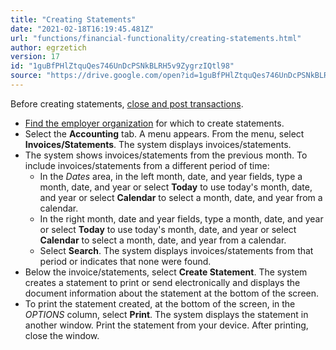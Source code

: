 ```yaml
---
title: "Creating Statements"
date: "2021-02-18T16:19:45.481Z"
url: "functions/financial-functionality/creating-statements.html"
author: egrzetich
version: 17
id: "1guBfPHlZtquQes746UnDcPSNkBLRH5v9ZygrzIQtl98"
source: "https://drive.google.com/open?id=1guBfPHlZtquQes746UnDcPSNkBLRH5v9ZygrzIQtl98"
---
```

Before creating statements, [close and post transactions](closing-and-posting-transactions.html).

* [Find the employer organization](finding-employer-organizations.html) for which to create statements.
* Select the <strong>Accounting</strong> tab. A menu appears. From the menu, select <strong>Invoices/Statements</strong>. The system displays invoices/statements.
* The system shows invoices/statements from the previous month. To include invoices/statements from a different period of time:
    * In the <em>Dates</em> area, in the left month, date, and year fields, type a month, date, and year or select <strong>Today</strong> to use today's month, date, and year or select <strong>Calendar</strong> to select a month, date, and year from a calendar.
    * In the right month, date and year fields, type a month, date, and year or select <strong>Today</strong> to use today's month, date, and year or select <strong>Calendar</strong> to select a month, date, and year from a calendar.
    * Select <strong>Search</strong>. The system displays invoices/statements from that period or indicates that none were found.
* Below the invoice/statements, select <strong>Create Statement</strong>. The system creates a statement to print or send electronically and displays the document information about the statement at the bottom of the screen.
* To print the statement created, at the bottom of the screen, in the <em>OPTIONS</em> column, select <strong>Print</strong>. The system displays the statement in another window. Print the statement from your device. After printing, close the window.

